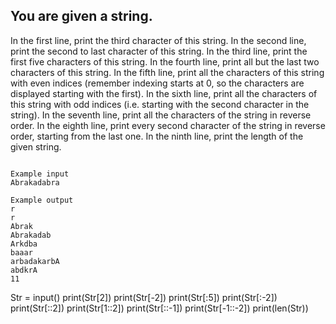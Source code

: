 ## You are given a string.

In the first line, print the third character of this string.
In the second line, print the second to last character of this string.
In the third line, print the first five characters of this string.
In the fourth line, print all but the last two characters of this string.
In the fifth line, print all the characters of this string with even indices (remember indexing starts at 0, so the characters are displayed starting with the first).
In the sixth line, print all the characters of this string with odd indices (i.e. starting with the second character in the string).
In the seventh line, print all the characters of the string in reverse order.
In the eighth line, print every second character of the string in reverse order, starting from the last one.
In the ninth line, print the length of the given string.


```

Example input
Abrakadabra

Example output
r
r
Abrak
Abrakadab
Arkdba
baaar
arbadakarbA
abdkrA
11

```

Str = input()
print(Str[2])
print(Str[-2])
print(Str[:5])
print(Str[:-2])
print(Str[::2])
print(Str[1::2])
print(Str[::-1])
print(Str[-1::-2])
print(len(Str))
